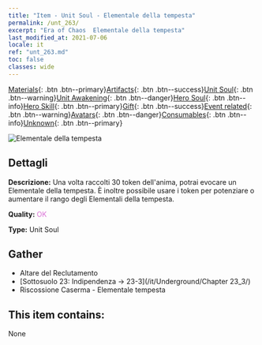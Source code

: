 ```yaml
---
title: "Item - Unit Soul - Elementale della tempesta"
permalink: /unt_263/
excerpt: "Era of Chaos  Elementale della tempesta"
last_modified_at: 2021-07-06
locale: it
ref: "unt_263.md"
toc: false
classes: wide
---
```

 [Materials](/ItemsIT/){: .btn .btn--primary}[Artifacts](/ItemsIT/Artifacts/){: .btn .btn--success}[Unit Soul](/ItemsIT/UnitSoul/){: .btn .btn--warning}[Unit Awakening](/ItemsIT/UnitAwakening/){: .btn .btn--danger}[Hero Soul](/ItemsIT/HeroSoul/){: .btn .btn--info}[Hero Skill](/ItemsIT/HeroSkill/){: .btn .btn--primary}[Gift](/ItemsIT/Gift/){: .btn .btn--success}[Event related](/ItemsIT/Events/){: .btn .btn--warning}[Avatars](/ItemsIT/Avatars/){: .btn .btn--danger}[Consumables](/ItemsIT/Consumables/){: .btn .btn--info}[Unknown](/ItemsIT/Unknown/){: .btn .btn--primary}

 ![Elementale della tempesta](/images/u/ti_leiyuansu2.jpg)

## Dettagli
 **Descrizione:** Una volta raccolti 30 token dell'anima, potrai evocare un Elementale della tempesta. È inoltre possibile usare i token per potenziare o aumentare il rango degli Elementali della tempesta.

 **Quality:** <span style="color: #DA70D6">OK</span>

 **Type:** Unit Soul

## Gather

*    Altare del Reclutamento 
*    [Sottosuolo 23: Indipendenza -> 23-3](/it/Underground/Chapter 23_3/) 
*    Riscossione Caserma - Elementale tempesta 

## This item contains:

  None

